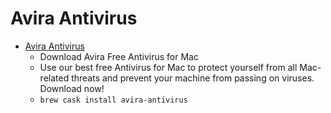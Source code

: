 # Avira Antivirus
- [Avira Antivirus](https://www.avira.com/en/free-antivirus-mac/)
  -  Download Avira Free Antivirus for Mac
  - Use our best free Antivirus for Mac to protect yourself from all Mac-related threats and prevent your machine from passing on viruses. Download now!
  - `brew cask install avira-antivirus`
